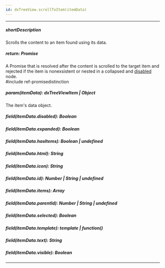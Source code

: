```yaml
---
id: dxTreeView.scrollToItem(itemData)
---
```

---
##### shortDescription
Scrolls the content to an item found using its data.

##### return: Promise<void>
A Promise that is resolved after the content is scrolled to the target item and rejected if the item is nonexsistent or nested in a  collapsed and [disabled](/api-reference/10%20UI%20Components/dxTreeView/4%20Node/disabled.md '/Documentation/ApiReference/UI_Components/dxTreeView/Node/#disabled') node.             
#include ref-promisedistinction

##### param(itemData): dxTreeViewItem | Object
The item's data object.

##### field(itemData.disabled): Boolean
<!-- %field(itemData.disabled)% -->

##### field(itemData.expanded): Boolean
<!-- %field(itemData.expanded)% -->

##### field(itemData.hasItems): Boolean | undefined
<!-- %field(itemData.hasItems)% -->

##### field(itemData.html): String
<!-- %field(itemData.html)% -->

##### field(itemData.icon): String
<!-- %field(itemData.icon)% -->

##### field(itemData.id): Number | String | undefined
<!-- %field(itemData.id)% -->

##### field(itemData.items): Array<dxTreeViewItem>
<!-- %field(itemData.items)% -->

##### field(itemData.parentId): Number | String | undefined
<!-- %field(itemData.parentId)% -->

##### field(itemData.selected): Boolean
<!-- %field(itemData.selected)% -->

##### field(itemData.template): template | function()
<!-- %field(itemData.template)% -->

##### field(itemData.text): String
<!-- %field(itemData.text)% -->

##### field(itemData.visible): Boolean
<!-- %field(itemData.visible)% -->

---
<!-- import * from 'api-reference\10 UI Components\dxTreeView\3 Methods\collapseItem(itemData).md' -->